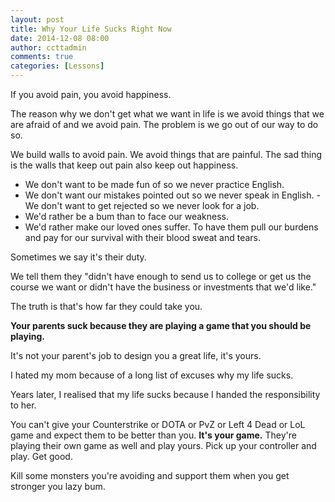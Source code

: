 ```yaml
---
layout: post
title: Why Your Life Sucks Right Now
date: 2014-12-08 08:00
author: ccttadmin
comments: true
categories: [Lessons]
---
```

If you avoid pain, you avoid happiness.

The reason why we don't get what we want in life is we avoid things that we are afraid of and we avoid pain. The problem is we go out of our way to do so.

We build walls to avoid pain. We avoid things that are painful. The sad thing is the walls that keep out pain also keep out happiness.

<ul>
<li>We don't want to be made fun of so we never practice English. </li>
<li>We don't want our mistakes pointed out so we never speak in English. - We don't want to get rejected so we never look for a job. </li>
<li>We'd rather be a bum than to face our weakness. </li>
<li>We'd rather make our loved ones suffer. To have them pull our burdens and pay for our survival with their blood sweat and tears. </li>
</ul>

Sometimes we say it's their duty.

We tell them they "didn't have enough to send us to college or get us the course we want or didn't have the business or investments that we'd like."

The truth is that's how far they could take you.

<strong>Your parents suck because they are playing a game that you should be playing.</strong>

It's not your parent's job to design you a great life, it's yours.

I hated my mom because of a long list of excuses why my life sucks.

Years later, I realised that my life sucks because I handed the responsibility to her.

You can't give your Counterstrike or DOTA or PvZ or Left 4 Dead or LoL game and expect them to be better than you. <strong>It's your game.</strong> They're playing their own game as well and play yours. Pick up your controller and play. Get good.

Kill some monsters you're avoiding and support them when you get stronger you lazy bum.
